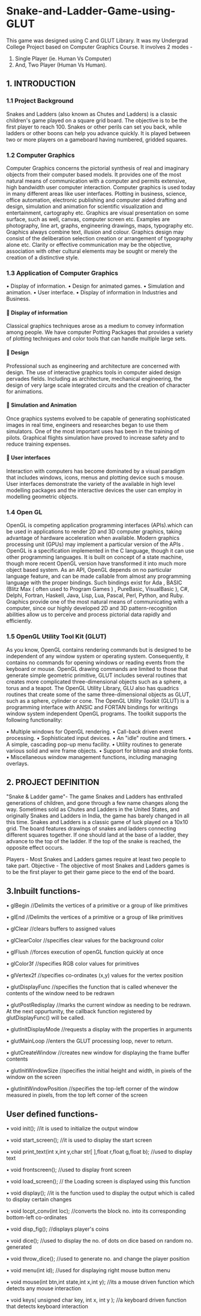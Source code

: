 # Snake-and-Ladder-Game-using-GLUT
This game was designed using C and GLUT Library. It was my Undergrad College Project based on Computer Graphics Course. 
It involves 2 modes - 
1. Single Player (ie. Human Vs Computer) 
2. And, Two Player (Human Vs Human).

## 1. INTRODUCTION

### 1.1 Project Background
Snakes and Ladders (also known as Chutes and Ladders) is a classic children's game played on a square grid board. The objective is to be the first player to reach 100. Snakes or other perils can set you back, while ladders or other boons can help you advance quickly. It is played between two or more players on a gameboard having numbered, gridded squares.

### 1.2 Computer Graphics
Computer Graphics concerns the pictorial synthesis of real and imaginary objects from their computer based models. It provides one of the most natural means of communication with a computer and permits extensive, high bandwidth user computer interaction. Computer graphics is used today in many different areas like user interfaces. Plotting in business, science, office automation, electronic publishing and computer aided drafting and design, simulation and animation for scientific visualization and entertainment, cartography etc. 
Graphics are visual presentation on some surface, such as well, canvas, computer screen etc. Examples are photography, line art, graphs, engineering drawings, maps, typography etc. Graphics always combine text, illusion and colour. Graphics design may consist of the deliberation selection creation or arrangement of typography alone etc. Clarity or effective communication may be the objective, association with other cultural elements may be sought or merely the creation of a distinctive style.

### 1.3 Application of Computer Graphics
•	Display of information.
•	Design for animated games.
•	Simulation and animation.
•	User interface.
•	Display of information in Industries and Business.

#### 	Display of information 
 Classical graphics techniques arose as a medium  to convey information among people. We have computer Potting Packages that provides a variety of plotting techniques and color tools that can handle multiple large sets.

#### 	Design
Professional such as engineering and architecture are concerned with design. The use of interactive graphics tools in computer aided design pervades fields. Including as architecture, mechanical engineering, the design of very large scale integrated circuits and the creation of character for animations.

#### 	Simulation and Animation
Once graphics systems evolved to be capable of generating sophisticated images in real time, engineers  and researches began to use them  simulators. One of the most  important uses has been in the training of pilots. Graphical flights simulation have proved to increase safety and to reduce training expenses.

#### 	User interfaces
Interaction with computers has become dominated by a visual paradigm that includes windows, icons, menus and plotting device such s mouse. User interfaces demonstrate the variety of the available in high level modelling packages and the interactive devices the user can employ in modelling geometric objects.

### 1.4 Open GL
OpenGL is competing application programming interfaces (APIs).which can be used in applications to render 2D and 3D computer graphics, taking advantage of  hardware acceleration when available. Modern graphics processing unit (GPUs) may implement a particular version of the APIs .
OpenGL is a specification implemented in the C language, though it can use other programming languages. It is built on concept of a state machine, though more recent OpenGL  version  have transformed  it into much more object based system. As an API, OpenGL depends on no particular language feature, and can be made callable from almost any programming language with the proper bindings. Such bindings exist for Ada , BASIC (Blitz Max ( often used to Program Games ) , PureBasic, VisualBasic ), C#, Delphi, Fortran, Haskell, Java, Lisp, Lua, Pascal, Perl, Python, and Ruby. Graphics provide one of the most natural means of communicating with a computer, since our highly developed 2D and 3D pattern-recognition abilities allow us to perceive and process pictorial data rapidly and efficiently.

### 1.5 OpenGL Utility Tool Kit (GLUT)
As you know, OpenGL contains rendering commands but is designed to be independent of any window system or operating system. Consequently, it contains no commands for opening windows or reading events from the keyboard or mouse.
OpenGL drawing commands are limited to those that generate simple geometric primitive, GLUT includes several routines that creates more complicated three-dimensional objects such as a sphere, a torus and a teapot.
The OpenGL Utility Library, GLU also has quadrics routines that create some of the same three-dimensional objects as GLUT, such as a sphere, cylinder or cone.
The OpenGL Utility Toolkit (GLUT) is a programming interface with ANSIC and FORTAN bindings for writings window system independent OpenGL programs. The toolkit supports the following functionality:

•	Multiple windows for OpenGL rendering.
•	Call-back driven event processing.
•	Sophisticated input devices.
•	An "idle" routine and timers.
•	A simple, cascading pop-up menu facility.
•	Utility routines to generate various solid and wire frame objects.
•	Support for bitmap and stroke fonts.
•	Miscellaneous window management functions, including managing overlays.


## 2. PROJECT DEFINITION

"Snake & Ladder game"-
The game Snakes and Ladders has enthralled generations of children, and gone through a few name changes along the way. Sometimes sold as Chutes and Ladders in the United States, and originally Snakes and Ladders in India, the game has barely changed in all this time. 
Snakes and Ladders is a classic game of luck played on a 10x10 grid. The board features drawings of snakes and ladders connecting different squares together. If one should land at the base of a ladder, they advance to the top of the ladder. If the top of the snake is reached, the opposite effect occurs.

Players - Most Snakes and Ladders games require at least two people to take part.
Objective - The objective of most Snakes and Ladders games is to be the first player to get their game piece to the end of the board.

## 3.Inbuilt functions-
•	glBegin               //Delimits the vertices of a primitive or a group of like primitives

•	glEnd                //Delimits the vertices of a primitive or a group of like primitives

•	glClear             //clears buffers to assigned values

•	glClearColor    //specifies clear values for the background color

•	glFlush            //forces execution of openGL function quickly at once

•	glColor3f        //specifies RGB color values for primitives

•	glVertex2f      //specifies co-ordinates (x,y) values for the vertex position

•	glutDisplayFunc //specifies the function that is called whenever the contents of the window need to be redrawn

•	glutPostRedisplay //marks the current window as needing to be redrawn. At  the next oppurtunity, the callback function registered by glutDisplayFunc() will be called.

•	glutInitDisplayMode  //requests a display with the properties in arguments

•	glutMainLoop  //enters the GLUT processing loop, never to return.

•	glutCreateWindow  //creates new window for displaying the frame buffer contents

•	glutInitWindowSize  //specifies the initial height and width, in pixels of the window on the screen

•	glutInitWindowPosition //specifies the top-left corner of the window measured in pixels, from the top left corner of the screen

## User defined functions-
•	void init(); //it is used to initialize the output window 

•	void start_screen(); //it is used to display the start screen

•	void print_text(int x,int y,char str[ ],float r,float g,float b); //used to display text

•	void frontscreen(); //used to display front screen

•	void load_screen(); // the Loading screen is displayed using this function

•	void display(); //it is the function used to display the output which is called to display certain changes

•	void locpt_conv(int loc); //converts the block no. into its corresponding bottom-left co-ordinates

•	void disp_fig(); //displays player's coins

•	void dice(); //used to display the no. of dots on dice based on random no. generated

•	void throw_dice(); //used to generate no. and change the player position

•	void menu(int id); //used for displaying right mouse button menu

•	void mouse(int btn,int state,int x,int y); //its a mouse driven function which detects any mouse interaction

•	void keys( unsigned char key, int x, int y ); //a keyboard driven function that detects keyboard    interaction
